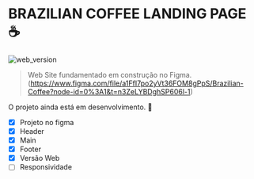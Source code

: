 # BRAZILIAN COFFEE LANDING PAGE ☕

![web_version](https://user-images.githubusercontent.com/123594568/235998484-68ec7efe-466e-4a80-924f-b994ad8be010.png)

> Web Site fundamentado em construção no Figma. 
(https://www.figma.com/file/a1FfI7po2yVt36FOM8gPpS/Brazilian-Coffee?node-id=0%3A1&t=n3ZeLYBDghSP606l-1)

O projeto ainda está em desenvolvimento. 🥗

- [x] Projeto no figma
- [x] Header
- [x] Main
- [x] Footer
- [x] Versão Web
- [ ] Responsividade
